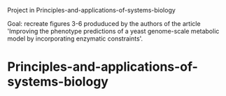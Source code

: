 Project in Principles-and-applications-of-systems-biology

Goal: recreate figures 3-6 produduced by the authors of the article 'Improving the phenotype predictions of a yeast genome-scale metabolic model by incorporating enzymatic constraints'.

# Principles-and-applications-of-systems-biology
